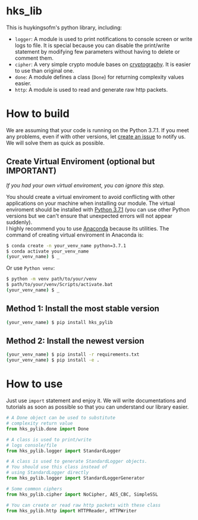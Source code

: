 # hks_lib
This is huykingsofm's python library, including:
- `logger`: A module is used to print notifications to console screen or write logs to file. It is special because you can disable the print/write statement by modifying few parameters without having to delete or comment them. 
- `cipher`: A very simple crypto module bases on [cryptography](https://pypi.org/project/cryptography/). It is easier to use than original one.
- `done`: A module defines a class (`Done`) for returning complexity values easier.
- `http`: A module is used to read and generate raw http packets.

# How to build
We are assuming that your code is running on the Python 3.7.1. If you meet any problems, even if with other versions, let [create an issue](https://github.com/huykingsofm/hks_pylib/issues) to notify us. We will solve them as quick as possible.  

## Create Virtual Enviroment (optional but IMPORTANT)
*If you had your own virtual enviroment, you can ignore this step.* 

You should create a virtual enviroment to avoid conflicting with other applications on your machine when installing our module. The virtual enviroment should be installed with [Python 3.7.1](https://www.python.org/downloads/release/python-371/) (you can use other Python versions but we can't ensure that unexpected errors will not appear suddenly).  
I highly recommend you to use [Anaconda](https://www.anaconda.com/products/individual) because its utilities. The command of creating virtual enviroment in Anaconda is:
```bash
$ conda create -n your_venv_name python=3.7.1
$ conda activate your_venv_name
(your_venv_name) $ _ 
```

Or use `Python venv`:
```bash
$ python -m venv path/to/your/venv
$ path/to/your/venv/Scripts/activate.bat
(your_venv_name) $ _
```

## Method 1: Install the most stable version
```bash
(your_venv_name) $ pip install hks_pylib
```

## Method 2: Install the newest version

```bash
(your_venv_name) $ pip install -r requirements.txt
(your_venv_name) $ pip install -e .
```

# How to use
Just use `import` statement and enjoy it. We will write documentations and tutorials as soon as possible so that you can understand our library easier.

```python
# A Done object can be used to substitute 
# complexity return value
from hks_pylib.done import Done

# A class is used to print/write 
# logs console/file
from hks_pylib.logger import StandardLogger  

# A class is used to generate StandardLogger objects.
# You should use this class instead of 
# using StandardLogger directly
from hks_pylib.logger import StandardLoggerGenerator  

# Some common ciphers
from hks_pylib.cipher import NoCipher, AES_CBC, SimpleSSL 

# You can create or read raw http packets with these class
from hks_pylib.http import HTTPReader, HTTPWriter  
```
